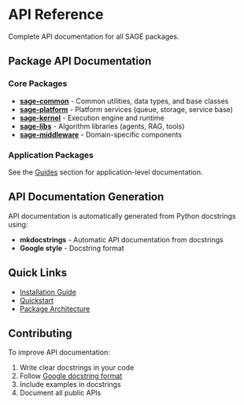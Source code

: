 # API Reference

Complete API documentation for all SAGE packages.

## Package API Documentation

### Core Packages

- **[sage-common](common/index.md)** - Common utilities, data types, and base classes
- **[sage-platform](platform/index.md)** - Platform services (queue, storage, service base)
- **[sage-kernel](kernel/index.md)** - Execution engine and runtime
- **[sage-libs](libs/index.md)** - Algorithm libraries (agents, RAG, tools)
- **[sage-middleware](middleware/index.md)** - Domain-specific components

### Application Packages

See the [Guides](../guides/packages/) section for application-level documentation.

## API Documentation Generation

API documentation is automatically generated from Python docstrings using:

- **mkdocstrings** - Automatic API documentation from docstrings
- **Google style** - Docstring format

## Quick Links

- [Installation Guide](../getting-started/installation.md)
- [Quickstart](../getting-started/quickstart.md)
- [Package Architecture](../concepts/architecture/package-structure.md)

## Contributing

To improve API documentation:

1. Write clear docstrings in your code
1. Follow
   [Google docstring format](https://google.github.io/styleguide/pyguide.html#38-comments-and-docstrings)
1. Include examples in docstrings
1. Document all public APIs
